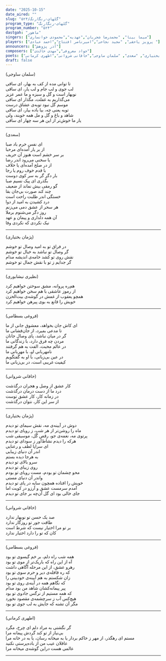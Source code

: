 ```yaml
---
date: "2025-10-15"
date_aired: ""
slug: "گلهای-رنگارنگ/۵۲۴"
program_type: "گلهای-رنگارنگ"
program_number: "۵۲۴"
dastgah: "ماهور"
singers: ["سیما بینا", "محمدرضا شجریان","عهدیه","محمودی خوانساری"]
players: ["پرویز یاحقی", "مجید نجاحی","امیرناصر افتتاح","احمد عبادی "]
announcers: ["آذر پژوهش"]
composers: ["جواد معروفی","مهدی خالدی"]
poets: ["فروغی بسطامی", "نظیری نیشابوری", "پژمان بختیاری", "سعدی", "سلمان ساوجی","خاقانی شروانی","اطهری کرمانی"]
draft: false
---
```


(سلمان ساوجی)

تا توانی مده از کف به بهار، ای ساقی  
لب جوی و لب جام و لب یار، ای ساقی  
نوبهار است و گل و سبزه و ما عمر عزیز  
می‌گذاریم به غفلت، مگذار ای ساقی  
موسم گل نبود توبه‌ی عشاق درست  
توبه یعنی چه، بیا باده بیار، ای ساقی  
شاهد و باغ و گل و مل همه خوبند، ولی  
یار ما خوش‌تر از این هر سه چهار ای ساقی  

---

(سعدی)

ای نفس خرم باد صبا  
از بر یار آمده‌ای مرحبا  
بر سر خشم است هنوز آن حریف  
یا سخنی می‌رود اندر رضا  
از در صلح آمده‌ای یا خلاف  
با قدم خوف روم یا رجا  
بار دگر گر به سر کوی دوست  
بگذری ای پیک نسیم صبا  
گو رمقی بیش نماند از ضعیف  
چند کند صورت بی‌جان بقا  
خستگی اندر طلبت راحت است  
درد کشیدن به امید از دوا  
هر سحر از عشق دمی می‌زنم  
روز دگر می‌شنوم برملا  
آن همه دلداری و پیمان و عهد  
نیک نکردی که نکردی وفا    

---

(پژمان بختیاری)

در فراق تو به امید وصال تو خوشم  
گر وصال تو نباشد به خیال تو خوشم  
نقش روی تو کشد خامه‌ی اندیشه مدام  
گر جدایم ز تو با نقش جمال تو خوشم  

---

(نظیری نیشابوری)

هم‌ره پروانه، مشق سوختن خواهیم کرد  
از رموز عاشقی با هم سخن خواهیم کرد  
همچو یعقوب از غمش در گوشه‌ی بیت‌الحزن  
خویش را قانع به بوی پیرهن خواهیم کرد  

---

(فروغی بسطامی)

ای کاش جان بخواهد، معشوق جانی از ما  
تا مدعی بمیرد، از جان‌فشانی ما  
گر در میان نباشد، پای وصال جانان  
مردن چه فرق دارد، با زندگانی ما  
در عالم محبت، الفت به هم گرفتند  
نامهربانی او، با مهربانی ما  
در عین بی‌زبانی، با او به گفتگویم  
کیفیت غریبی است، در بی‌زبانی ما  

---

(خاقانی شروانی)

کار عشق از وصل و هجران درگذشت  
درد ما از دست درمان درگذشت  
در زمانه کار، کار عشق توست  
از سر این کار، نتوان درگذشت  

---

(پژمان بختیاری)

دوش در آیینه‌ی مه، نقش سیمای تو دیدم  
ماه را روشن‌تر از هر شب، ز رویای تو دیدم  
پرتوی مه، نغمه‌ی جو، رقص گُل، موسیقی شب  
هرکه را دیدم نشاط‌آور ز سودای تو دیدم  
ای سراپا لطف و رعنایی  
اندر آن دنیای زیبایی  
به هرجا دیده بستم  
سرو بالای تو دیدم  
روی زیبای تو دیدم  
محو چشمان تو بودم، مست رویای تو بودم  
واندر آن دنیای مستی  
خویش را افتاده همچون سایه در پای تو دیدم  
آمدم سرمست عشق و آرزو در کویت اما  
جای خالی بود ای گل آن‌چه بر جای تو دیدم  

---

(خاقانی شروانی)

صد یک حسن تو نوبهار ندارد  
طاقت جور تو روزگار ندارد  
بر تو مرا اختیار نیست که شرط است  
کان که تو را دارد اختیار ندارد  

---

(فروغی بسطامی)

همه شب راه دلم، بر خم گیسوی تو بود  
آه از این راه که باریک‌تر از موی تو بود  
رهرو عشق، از این مرحله آگاهی داشت  
که ره قافله‌ی دیر و حرم سوی تو بود  
زان شکستم به هم آیینه‌ی خودبینی را  
که نگاهم همه در آینه‌ی روی تو بود  
پیر پیمانه‌کشان شاهد من بود مدام  
که همه مستیم از نرگس جادوی تو بود  
هیچ‌کس آب ز سرچشمه‌ی مقصود نخورد  
مگر آن تشنه که جایش به لب جوی تو بود  

---

(اطهری کرمانی)

گر نگشتی به مراد دلم ای چرخ، مگرد  
بی‌نیاز از تو کند گردش پیمانه مرا    
مستم ای رهگذر، از مهر ز خاکم بردار 
یا به میخانه رسان، یا به در خانه مرا  
عاقلان عیب من از باده‌پرستی نکنید  
عالمی هست دراین گوشه‌ی میخانه مرا

---